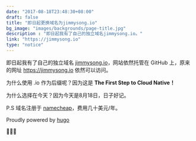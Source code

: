 ```yaml
---
date: "2017-08-18T23:48:30+08:00"
draft: false
title: "即日起更换域名为jimmysong.io"
bg_image: "images/backgrounds/page-title.jpg"
description : "即日起我有了自己的独立域名jimmysong.io。"
link: "https://jimmysong.io"
type: "notice"
---
```


即日起我有了自己的独立域名 [jimmysong.io](http://jimmysong.io)，网站依然托管在 GitHub 上，原来的网址 https://jimmysong.io 依然可以访问。

为什么使用 .io 作为后缀呢？因为这是 **The First Step to Cloud Native！**

为什么选择在今天？因为今天是8月18日，日子好记。

P.S 域名注册于 [namecheap](http://www.namecheap.com)，费用几十美元/年。

Proudly powered by [hugo](http://gohugo.io)

🎉🎊🎉
